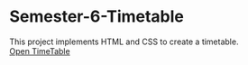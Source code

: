 # Semester-6-Timetable
This project implements HTML and CSS to create a timetable.<br/>
[Open TimeTable](https://rijo0707.github.io/Semester-6-Timetable/timetable/)
